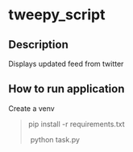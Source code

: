 # tweepy_script

## Description

Displays updated feed from twitter

## How to run application
Create a venv
> pip install -r requirements.txt
> 
> python task.py 
